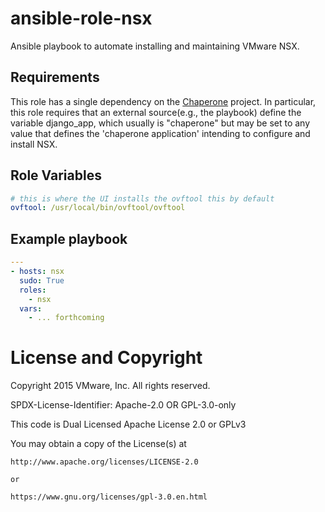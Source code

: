 # ansible-role-nsx

Ansible playbook to automate installing and maintaining VMware NSX.

## Requirements

This role has a single dependency on the [Chaperone](https://github.com/vmware/chaperone)
project. In particular, this role requires that an external source(e.g., the
playbook) define the variable django_app, which usually is "chaperone" but may
be set to any value that defines the 'chaperone application' intending to
configure and install NSX.

## Role Variables

```yaml
# this is where the UI installs the ovftool this by default
ovftool: /usr/local/bin/ovftool/ovftool
```

## Example playbook

```yaml
---
- hosts: nsx
  sudo: True
  roles:
    - nsx
  vars:
    - ... forthcoming
```

# License and Copyright
 
Copyright 2015 VMware, Inc. All rights reserved.

SPDX-License-Identifier: Apache-2.0 OR GPL-3.0-only

This code is Dual Licensed Apache License 2.0 or GPLv3

You may obtain a copy of the License(s) at

    http://www.apache.org/licenses/LICENSE-2.0

    or

    https://www.gnu.org/licenses/gpl-3.0.en.html
